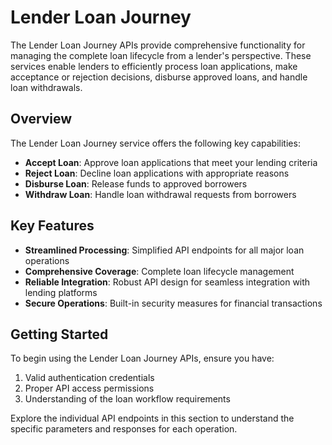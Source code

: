 # Lender Loan Journey

The Lender Loan Journey APIs provide comprehensive functionality for managing the complete loan lifecycle from a lender's perspective. These services enable lenders to efficiently process loan applications, make acceptance or rejection decisions, disburse approved loans, and handle loan withdrawals.

## Overview

The Lender Loan Journey service offers the following key capabilities:

- **Accept Loan**: Approve loan applications that meet your lending criteria
- **Reject Loan**: Decline loan applications with appropriate reasons
- **Disburse Loan**: Release funds to approved borrowers
- **Withdraw Loan**: Handle loan withdrawal requests from borrowers

## Key Features

- **Streamlined Processing**: Simplified API endpoints for all major loan operations
- **Comprehensive Coverage**: Complete loan lifecycle management
- **Reliable Integration**: Robust API design for seamless integration with lending platforms
- **Secure Operations**: Built-in security measures for financial transactions

## Getting Started

To begin using the Lender Loan Journey APIs, ensure you have:

1. Valid authentication credentials
2. Proper API access permissions
3. Understanding of the loan workflow requirements

Explore the individual API endpoints in this section to understand the specific parameters and responses for each operation.